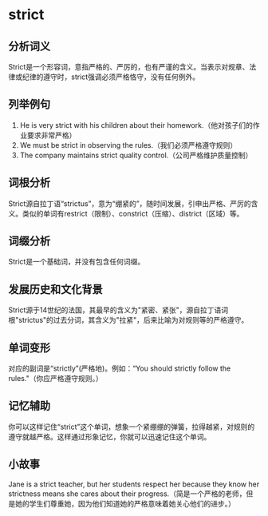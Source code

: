 # strict

## 分析词义

  

Strict是一个形容词，意指严格的、严厉的，也有严谨的含义。当表示对规章、法律或纪律的遵守时，strict强调必须严格恪守，没有任何例外。

  

## 列举例句

  

1.  He is very strict with his children about their homework.（他对孩子们的作业要求非常严格）
2.  We must be strict in observing the rules.（我们必须严格遵守规则）
3.  The company maintains strict quality control.（公司严格维护质量控制）

  

## 词根分析

  

Strict源自拉丁语“strictus”，意为“绷紧的”，随时间发展，引申出严格、严厉的含义。类似的单词有restrict（限制）、constrict（压缩）、district（区域）等。

  

## 词缀分析

  

Strict是一个基础词，并没有包含任何词缀。

  

## 发展历史和文化背景

  

Strict源于14世纪的法国，其最早的含义为"紧密、紧张"，源自拉丁语词根"strictus"的过去分词，其含义为"拉紧"，后来比喻为对规则等的严格遵守。

  

## 单词变形

  

对应的副词是“strictly”(严格地)。例如：“You should strictly follow the rules."（你应严格遵守规则。）

  

## 记忆辅助

  

你可以这样记住“strict”这个单词，想象一个紧绷绷的弹簧，拉得越紧，对规则的遵守就越严格。这样通过形象记忆，你就可以迅速记住这个单词。

  

## 小故事

  

Jane is a strict teacher, but her students respect her because they know her strictness means she cares about their progress.（简是一个严格的老师，但是她的学生们尊重她，因为他们知道她的严格意味着她关心他们的进步。）
